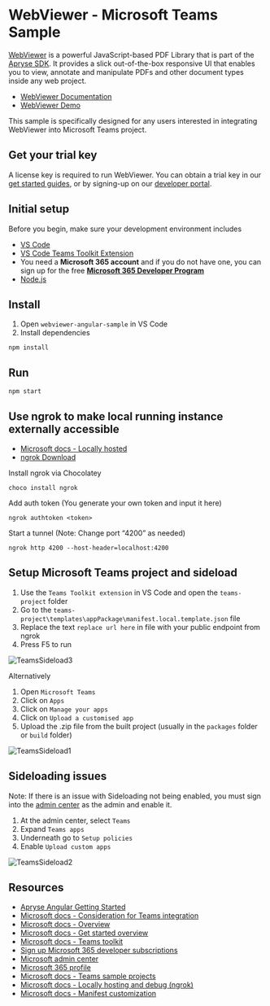 # WebViewer - Microsoft Teams Sample

[WebViewer](https://docs.apryse.com/web/guides/get-started) is a powerful JavaScript-based PDF Library that is part of the [Apryse SDK](https://apryse.com/). It provides a slick out-of-the-box responsive UI that enables you to view, annotate and manipulate PDFs and other document types inside any web project.

- [WebViewer Documentation](https://docs.apryse.com/web/guides/get-started)
- [WebViewer Demo](https://showcase.apryse.com/)

This sample is specifically designed for any users interested in integrating WebViewer into Microsoft Teams project.

## Get your trial key

A license key is required to run WebViewer. You can obtain a trial key in our [get started guides](https://docs.apryse.com/web/guides/get-started), or by signing-up on our [developer portal](https://dev.apryse.com/).

## Initial setup

Before you begin, make sure your development environment includes

- [VS Code](https://code.visualstudio.com/download)
- [VS Code Teams Toolkit Extension](https://docs.microsoft.com/en-us/microsoftteams/platform/toolkit/teams-toolkit-fundamentals)
- You need a **Microsoft 365 account** and if you do not have one, you can sign up for the free [**Microsoft 365 Developer Program**](https://docs.microsoft.com/en-us/microsoftteams/platform/toolkit/teams-toolkit-fundamentals)
- [Node.js](https://nodejs.org/en/download/)

## Install

1. Open `webviewer-angular-sample` in VS Code
2. Install dependencies

```cli
npm install
```

## Run

```cli
npm start
```

## Use ngrok to make local running instance externally accessible

- [Microsoft docs - Locally hosted](https://docs.microsoft.com/en-us/microsoftteams/platform/concepts/build-and-test/debug)
- [ngrok Download](https://ngrok.com/download)

Install ngrok via Chocolatey

```choco
choco install ngrok
```

Add auth token (You generate your own token and input it here)

```ngrok
ngrok authtoken <token>
```

Start a tunnel (Note: Change port “4200” as needed)

```ngrok
ngrok http 4200 --host-header=localhost:4200
```

## Setup Microsoft Teams project and sideload

1. Use the `Teams Toolkit extension` in VS Code and open the `teams-project` folder
2. Go to the `teams-project\templates\appPackage\manifest.local.template.json` file
3. Replace the text `replace url here` in file with your public endpoint from ngrok
4. Press F5 to run

![TeamsSideload3](https://user-images.githubusercontent.com/100613588/162543116-f70f632d-cab1-4dba-83ac-9861213f8955.gif)

Alternatively

1. Open `Microsoft Teams`
2. Click on `Apps`
3. Click on `Manage your apps`
4. Click on `Upload a customised app`
5. Upload the .zip file from the built project (usually in the `packages` folder or `build` folder)

![TeamsSideload1](https://user-images.githubusercontent.com/100613588/162542088-301aae1c-77de-4224-8443-d0e1392a9c3d.gif)

## Sideloading issues

Note: If there is an issue with Sideloading not being enabled, you must sign into the [admin center](https://admin.microsoft.com/adminportal/home?#/homepage) as the admin and enable it.

1. At the admin center, select `Teams`
2. Expand `Teams apps`
3. Underneath go to `Setup policies`
4. Enable `Upload custom apps`

![TeamsSideload2](https://user-images.githubusercontent.com/100613588/162542605-09ebe37d-4933-4982-b6d1-1dd7f0827cbd.gif)

## Resources

- [Apryse Angular Getting Started](https://docs.apryse.com/web/guides/get-started/angular)
- [Microsoft docs - Consideration for Teams integration](https://docs.microsoft.com/en-us/microsoftteams/platform/samples/integrating-web-apps)
- [Microsoft docs - Overview](https://docs.microsoft.com/en-us/microsoftteams/platform/mstdd-landing)
- [Microsoft docs - Get started overview](https://docs.microsoft.com/en-us/microsoftteams/platform/get-started/get-started-overview)
- [Microsoft docs - Teams toolkit](https://docs.microsoft.com/en-us/microsoftteams/platform/toolkit/teams-toolkit-fundamentals)
- [Sign up Microsoft 365 developer subscriptions](https://developer.microsoft.com/en-us/microsoft-365/dev-program)
- [Microsoft admin center](https://admin.microsoft.com/adminportal/home?#/homepage)
- [Microsoft 365 profile](https://developer.microsoft.com/en-us/microsoft-365/profile)
- [Microsoft docs - Teams sample projects](https://docs.microsoft.com/en-us/microsoftteams/platform/toolkit/create-new-project)
- [Microsoft docs - Locally hosting and debug (ngrok)](https://docs.microsoft.com/en-us/microsoftteams/platform/concepts/build-and-test/debug)
- [Microsoft docs - Manifest customization](https://docs.microsoft.com/en-us/microsoftteams/platform/toolkit/teamsfx-manifest-customization)

